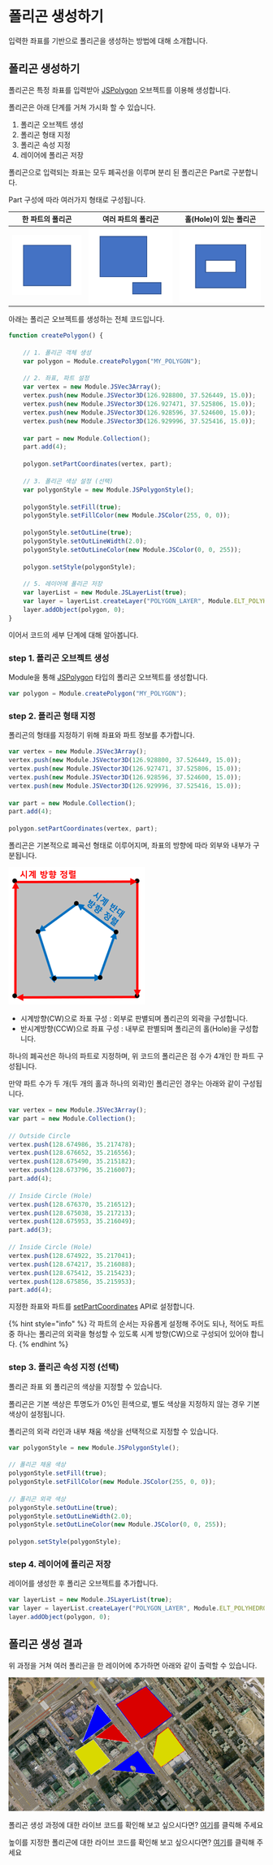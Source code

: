 # 폴리곤 생성하기

입력한 좌표를 기반으로 폴리곤을 생성하는 방법에 대해 소개합니다.

## 폴리곤 생성하기

폴리곤은 특정 좌표를 입력받아 [JSPolygon](../object/jspoygon.md) 오브젝트를 이용해 생성합니다.

폴리곤은 아래 단계를 거쳐 가시화 할 수 있습니다.

1. 폴리곤 오브젝트 생성
2. 폴리곤 형태 지정
3. 폴리곤 속성 지정
4. 레이어에 폴리곤 저장

폴리곤으로 입력되는 좌표는 모두 폐곡선을 이루며 분리 된 폴리곤은 Part로 구분합니다.

Part 구성에 따라 여러가지 형태로 구성됩니다.

|              한 파트의 폴리곤              |              여러 파트의 폴리곤              |            홀(Hole)이 있는 폴리곤           |
| :---------------------------------: | :----------------------------------: | :----------------------------------: |
| ![](../.gitbook/assets/polygon.png) | ![](../.gitbook/assets/polygon0.png) | ![](../.gitbook/assets/polygon1.png) |

아래는 폴리곤 오브젝트를 생성하는 전체 코드입니다.

```javascript
function createPolygon() {

    // 1. 폴리곤 객체 생성
    var polygon = Module.createPolygon("MY_POLYGON");

    // 2. 좌표, 파트 설정
    var vertex = new Module.JSVec3Array();
    vertex.push(new Module.JSVector3D(126.928800, 37.526449, 15.0));
    vertex.push(new Module.JSVector3D(126.927471, 37.525806, 15.0));
    vertex.push(new Module.JSVector3D(126.928596, 37.524600, 15.0));
    vertex.push(new Module.JSVector3D(126.929996, 37.525416, 15.0));

    var part = new Module.Collection();
    part.add(4);

    polygon.setPartCoordinates(vertex, part);

    // 3. 폴리곤 색상 설정 (선택)
    var polygonStyle = new Module.JSPolygonStyle();

    polygonStyle.setFill(true);
    polygonStyle.setFillColor(new Module.JSColor(255, 0, 0));

    polygonStyle.setOutLine(true);
    polygonStyle.setOutLineWidth(2.0);
    polygonStyle.setOutLineColor(new Module.JSColor(0, 0, 255));

    polygon.setStyle(polygonStyle);

    // 5. 레이어에 폴리곤 저장
    var layerList = new Module.JSLayerList(true);
    var layer = layerList.createLayer("POLYGON_LAYER", Module.ELT_POLYHEDRON);
    layer.addObject(polygon, 0);
}
```

이어서 코드의 세부 단계에 대해 알아봅니다.

### step 1. 폴리곤 오브젝트 생성

Module을 통해 [JSPolygon](../object/jspolygon.md) 타입의 폴리곤 오브젝트를 생성합니다.

```javascript
var polygon = Module.createPolygon("MY_POLYGON");
```

### step 2. 폴리곤 형태 지정

폴리곤의 형태를 지정하기 위해 좌표와 파트 정보를 추가합니다.

```javascript
var vertex = new Module.JSVec3Array();
vertex.push(new Module.JSVector3D(126.928800, 37.526449, 15.0));
vertex.push(new Module.JSVector3D(126.927471, 37.525806, 15.0));
vertex.push(new Module.JSVector3D(126.928596, 37.524600, 15.0));
vertex.push(new Module.JSVector3D(126.929996, 37.525416, 15.0));

var part = new Module.Collection();
part.add(4);

polygon.setPartCoordinates(vertex, part);
```

폴리곤은 기본적으로 폐곡선 형태로 이루어지며, 좌표의 방향에 따라 외부와 내부가 구분됩니다.

![](../.gitbook/assets/polygon3.png)

* 시계방향(CW)으로 좌표 구성 : 외부로 판별되며 폴리곤의 외곽을 구성합니다.
* 반시계방향(CCW)으로 좌표 구성 : 내부로 판별되며 폴리곤의 홀(Hole)을 구성합니다.

하나의 폐곡선은 하나의 파트로 지정하며, 위 코드의 폴리곤은 점 수가 4개인 한 파트 구성됩니다.

만약 파트 수가 두 개(두 개의 홀과 하나의 외곽)인 폴리곤인 경우는 아래와 같이 구성됩니다.

```javascript
var vertex = new Module.JSVec3Array();
var part = new Module.Collection();
    
// Outside Circle
vertex.push(128.674986, 35.217478);
vertex.push(128.676652, 35.216556);
vertex.push(128.675490, 35.215182);
vertex.push(128.673796, 35.216007);
part.add(4);

// Inside Circle (Hole)
vertex.push(128.676370, 35.216512);
vertex.push(128.675038, 35.217213);
vertex.push(128.675953, 35.216049);
part.add(3);

// Inside Circle (Hole)
vertex.push(128.674922, 35.217041);
vertex.push(128.674217, 35.216088);
vertex.push(128.675412, 35.215423);
vertex.push(128.675856, 35.215953);
part.add(4);
```

지정한 좌표와 파트를 [setPartCoordinates](../object/jspolygon.md#setpartcoordinates-coordinates-parts-boolean) API로 설정합니다.

{% hint style="info" %}
각 파트의 순서는 자유롭게 설정해 주어도 되나, 적어도 파트 중 하나는 폴리곤의 외곽을 형성할 수 있도록 시계 방향(CW)으로 구성되어 있어야 합니다.
{% endhint %}

### step 3. 폴리곤 속성 지정 (선택)

폴리곤 좌표 외 폴리곤의 색상을 지정할 수 있습니다.

폴리곤은 기본 색상은 투명도가 0%인 흰색으로, 별도 색상을 지정하지 않는 경우 기본 색상이 설정됩니다.

폴리곤의 외곽 라인과 내부 채움 색상을 선택적으로 지정할 수 있습니다.

```javascript
var polygonStyle = new Module.JSPolygonStyle();

// 폴리곤 채움 색상
polygonStyle.setFill(true);
polygonStyle.setFillColor(new Module.JSColor(255, 0, 0));

// 폴리곤 외곽 색상
polygonStyle.setOutLine(true);
polygonStyle.setOutLineWidth(2.0);
polygonStyle.setOutLineColor(new Module.JSColor(0, 0, 255));

polygon.setStyle(polygonStyle);
```

### step 4. 레이어에 폴리곤 저장

레이어를 생성한 후 폴리곤 오브젝트를 추가합니다.

```javascript
var layerList = new Module.JSLayerList(true);
var layer = layerList.createLayer("POLYGON_LAYER", Module.ELT_POLYHEDRON);
layer.addObject(polygon, 0);
```

## 폴리곤 생성 결과

위 과정을 거쳐 여러 폴리곤을 한 레이어에 추가하면 아래와 같이 출력할 수 있습니다.

![](../.gitbook/assets/polygon4.png)

폴리곤 생성 과정에 대한 라이브 코드를 확인해 보고 싶으시다면? [여기](http://sandbox.dtwincloud.com/code/main.do?id=object\_polygon\_color)를 클릭해 주세요

높이를 지정한 폴리곤에 대한 라이브 코드를 확인해 보고 싶으시다면? [여기](http://sandbox.dtwincloud.com/code/main.do?id=object\_polygon\_height)를 클릭해 주세요
